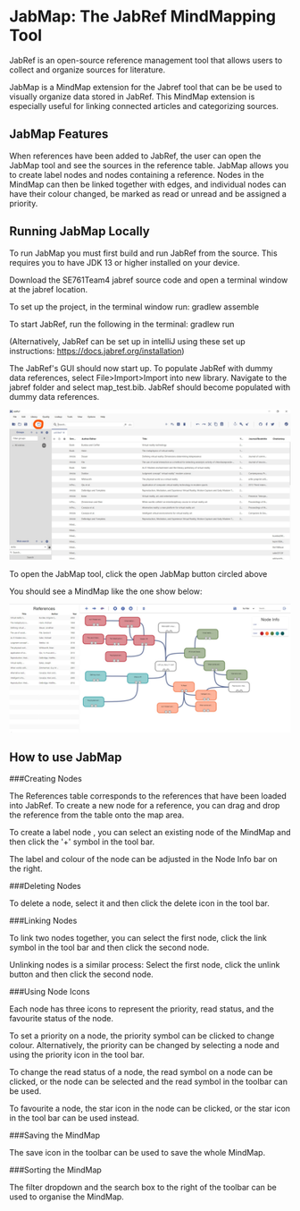 # JabMap: The JabRef MindMapping Tool

JabRef is an open-source reference management tool that allows users to collect and organize sources for literature.

JabMap is a MindMap extension for the Jabref tool that can be be used to visually organize data stored in JabRef.
This MindMap extension is especially useful for linking connected articles and categorizing sources.

## JabMap Features

When references have been added to JabRef, the user can open the JabMap tool and see the sources in the reference table.
JabMap allows you to create label nodes and nodes containing a reference. Nodes in the MindMap can then be linked together
with edges, and individual nodes can have their colour changed, be marked as read or unread and be assigned a priority.

## Running JabMap Locally

To run JabMap you must first build and run JabRef from the source. This requires you to have JDK 13 or higher installed 
on your device.

Download the SE761Team4 jabref source code and open a terminal window at the jabref location. 

To set up the project, in the terminal window run:
gradlew assemble

To start JabRef, run the following in the terminal: 
gradlew run

(Alternatively, JabRef can be set up in intelliJ using these set up instructions: https://docs.jabref.org/installation)

The JabRef's GUI should now start up. 
To populate JabRef with dummy data references, select File>Import>Import into new library. Navigate to the jabref folder
and select map_test.bib.
JabRef should become populated with dummy data references.

![Alt text](README-Screenshots/Screenshot1.jpg "Optional Title")

To open the JabMap tool, click the open JabMap button circled above

You should see a MindMap like the one show below:

![Alt text](README-Screenshots/Screenshot2.jpg "Optional Title")

## How to use JabMap

###Creating Nodes

The References table corresponds to the references that have been loaded into JabRef. To create a new node for a reference,
you can drag and drop the reference from the table onto the map area. 

To create a label node , you can select an existing node of the MindMap and then click the '+' symbol in the tool bar. 

The label and colour of the node can be adjusted in the Node Info bar on the right.

###Deleting Nodes

To delete a node, select it and then click the delete icon in the tool bar.

###Linking Nodes

To link two nodes together, you can select the first node, click the link symbol in the tool bar and then click the second node. 

Unlinking nodes is a similar process: Select the first node, click the unlink button and then click the second node.

###Using Node Icons

Each node has three icons to represent the priority, read status, and the favourite status of the node.

To set a priority on a node, the priority symbol can be clicked to change colour. Alternatively, the priority can be changed
by selecting a node and using the priority icon in the tool bar.

To change the read status of a node, the read symbol on a node can be clicked, or the node can be selected and the read
symbol in the toolbar can be used.

To favourite a node, the star icon in the node can be clicked, or the star icon in the tool bar can be used instead.

###Saving the MindMap

The save icon in the toolbar can be used to save the whole MindMap.

###Sorting the MindMap

The filter dropdown and the search box to the right of the toolbar can be used to organise the MindMap.


